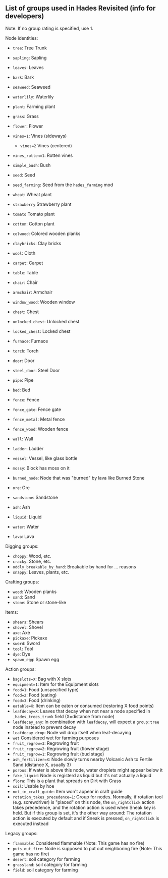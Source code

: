List of groups used in Hades Revisited (info for developers)
------------------------------------------------------------

Note: If no group rating is specified, use 1.

Node identities:
* `tree`: Tree Trunk
* `sapling`: Sapling
* `leaves`: Leaves
* `bark`: Bark
* `seaweed`: Seaweed
* `waterlily`: Waterlily
* `plant`: Farming plant
* `grass`: Grass
* `flower`: Flower
* `vines=1`: Vines (sideways)
    * `vines=2` Vines (centered)
* `vines_rotten=1`: Rotten vines
* `simple_bush`: Bush

* `seed`: Seed
* `seed_farming`: Seed from the `hades_farming` mod
* `wheat`: Wheat plant
* `strawberry` Strawberry plant
* `tomato` Tomato plant
* `cotton`: Cotton plant

* `colwood`: Colored wooden planks
* `claybricks`: Clay bricks
* `wool`: Cloth

* `carpet`: Carpet
* `table`: Table
* `chair`: Chair
* `armchair`: Armchair
* `window_wood`: Wooden window

* `chest`: Chest
* `unlocked_chest`: Unlocked chest
* `locked_chest`: Locked chest
* `furnace`: Furnace
* `torch`: Torch
* `door`: Door
* `steel_door`: Steel Door
* `pipe`: Pipe
* `bed`: Bed
* `fence`: Fence
* `fence_gate`: Fence gate
* `fence_metal`: Metal fence
* `fence_wood`: Wooden fence
* `wall`: Wall
* `ladder`: Ladder
* `vessel`: Vessel, like glass bottle

* `mossy`: Block has moss on it
* `burned_node`: Node that was "burned" by lava like Burned Stone
* `ore`: Ore
* `sandstone`: Sandstone
* `ash`: Ash

* `liquid`: Liquid
* `water`: Water
* `lava`: Lava

Digging groups:
* `choppy`: Wood, etc.
* `cracky`: Stone, etc.
* `oddly_breakable_by_hand`: Breakable by hand for ... reasons
* `snappy`: Leaves, plants, etc.

Crafting groups:
* `wood`: Wooden planks
* `sand`: Sand
* `stone`: Stone or stone-like

Items:
* `shears`: Shears
* `shovel`: Shovel
* `axe`: Axe
* `pickaxe`: Pickaxe
* `sword`: Sword
* `tool`: Tool
* `dye`: Dye
* `spawn_egg`: Spawn egg

Action groups:
* `bagslots=X`: Bag with X slots
* `equipment=1`: Item for the Equipment slots
* `food=1`: Food (unspecified type)
*   `food=2`: Food (eating)
*   `food=3`: Food (drinking)
* `eatable=X`: Item can be eaten or consumed (restoring X food points)
* `leafdecay=X`: Leaves that decay when not near a node specified in `_hades_trees_trunk` field (X=distance from node)
* `leafdecay_any`: In combination with `leafdecay`, will expect a `group:tree` node instead to prevent decay
* `leafdecay_drop`: Node will drop itself when leaf-decaying
* `wet` Considered wet for farming purposes
* `fruit_regrow=3`: Regrowing fruit
*   `fruit_regrow=2`: Regrowing fruit (flower stage)
*   `fruit_regrow=1`: Regrowing fruit (bud stage)
* `ash_fertilizer=X`: Node slowly turns nearby Volcanic Ash to Fertile Sand (distance X, usually 3)
* `porous`: If water is above this node, water droplets might appear below it
* `fake_liquid`: Node is registerd as liquid but it's not actually a liquid
* `flora`: This is a plant that spreads on Dirt with Grass
* `soil`: Usable by hoe
* `not_in_craft_guide`: Item won't appear in craft guide
* `rotation_takes_precedence=1`: Group for nodes. Normally, if rotation tool (e.g. screwdriver) is "placed"
   on this node, the `on_rightclick` action takes precedence, and the rotation action is used when Sneak
   key is held. But if this group is set, it's the other way around: The rotation action is executed
   by default and if Sneak is pressed, `on_rightclick` is executed instead

Legacy groups:
* `flammable`: Considered flammable (Note: This game has no fire)
* `puts_out_fire`: Node is supposed to put out neighboring fire (Note: This game has no fire)
* `desert`: soil category for farming
* `grassland`: soil category for farming
* `field`: soil category for farming
